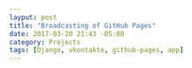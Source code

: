 ```yaml
---
layput: post
title: "Broadcasting of GitHub Pages"
date: 2017-03-20 21:43 -05:00
category: Projects
tags: [Django, vkontakte, github-pages, app]
---
```




